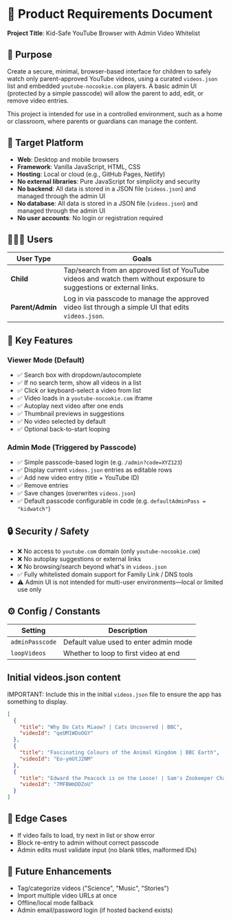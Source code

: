 # 📄 Product Requirements Document

**Project Title**: Kid-Safe YouTube Browser with Admin Video Whitelist

## 🎯 Purpose

Create a secure, minimal, browser-based interface for children to safely watch only parent-approved YouTube videos, using a curated `videos.json` list and embedded `youtube-nocookie.com` players. A basic admin UI (protected by a simple passcode) will allow the parent to add, edit, or remove video entries.

This project is intended for use in a controlled environment, such as a home or classroom, where parents or guardians can manage the content.

## 📱 Target Platform

- **Web**: Desktop and mobile browsers
- **Framework**: Vanilla JavaScript, HTML, CSS
- **Hosting**: Local or cloud (e.g., GitHub Pages, Netlify)
- **No external libraries**: Pure JavaScript for simplicity and security
- **No backend**: All data is stored in a JSON file (`videos.json`) and managed through the admin UI
- **No database**: All data is stored in a JSON file (`videos.json`) and managed through the admin UI
- **No user accounts**: No login or registration required

## 🧑‍🤝‍🧑 Users

| User Type        | Goals                                                                                                                |
| ---------------- | -------------------------------------------------------------------------------------------------------------------- |
| **Child**        | Tap/search from an approved list of YouTube videos and watch them without exposure to suggestions or external links. |
| **Parent/Admin** | Log in via passcode to manage the approved video list through a simple UI that edits `videos.json`.                  |

## 🧩 Key Features

### Viewer Mode (Default)

- ✅ Search box with dropdown/autocomplete
- ✅ If no search term, show all videos in a list
- ✅ Click or keyboard-select a video from list
- ✅ Video loads in a `youtube-nocookie.com` iframe
- ✅ Autoplay next video after one ends
- ✅ Thumbnail previews in suggestions
- ✅ No video selected by default
- ✅ Optional back-to-start looping

### Admin Mode (Triggered by Passcode)

- ✅ Simple passcode-based login (e.g. `/admin?code=XYZ123`)
- ✅ Display current `videos.json` entries as editable rows
- ✅ Add new video entry (title + YouTube ID)
- ✅ Remove entries
- ✅ Save changes (overwrites `videos.json`)
- ✅ Default passcode configurable in code (e.g. `defaultAdminPass = "kidwatch"`)

## 🔒 Security / Safety

- ❌ No access to `youtube.com` domain (only `youtube-nocookie.com`)
- ❌ No autoplay suggestions or external links
- ❌ No browsing/search beyond what's in `videos.json`
- ✅ Fully whitelisted domain support for Family Link / DNS tools
- ⚠️ Admin UI is not intended for multi-user environments—local or limited use only

## ⚙️ Config / Constants

| Setting         | Description                            |
| --------------- | -------------------------------------- |
| `adminPasscode` | Default value used to enter admin mode |
| `loopVideos`    | Whether to loop to first video at end  |

## Initial videos.json content

IMPORTANT: Include this in the initial `videos.json` file to ensure the app has something to display.

```json
[
  {
    "title": "Why Do Cats Miaow? | Cats Uncovered | BBC",
    "videoId": "qeUM1WDoOGY"
  },
  {
    "title": "Fascinating Colours of the Animal Kingdom | BBC Earth",
    "videoId": "Eo-ymUtJ2NM"
  },
  {
    "title": "Edward the Peacock is on the Loose! | Sam's Zookeeper Challenge",
    "videoId": "7MFBWmDDZoU"
  }
]
```

## 🧪 Edge Cases

- If video fails to load, try next in list or show error
- Block re-entry to admin without correct passcode
- Admin edits must validate input (no blank titles, malformed IDs)

## 🧱 Future Enhancements

- Tag/categorize videos ("Science", "Music", "Stories")
- Import multiple video URLs at once
- Offline/local mode fallback
- Admin email/password login (if hosted backend exists)
